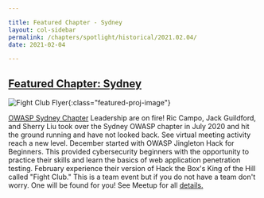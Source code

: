 ```yaml
---

title: Featured Chapter - Sydney
layout: col-sidebar
permalink: /chapters/spotlight/historical/2021.02.04/
date: 2021-02-04

---
```


## [Featured Chapter: Sydney](#)

![Fight Club Flyer](/assets/images/content/FightClub.jpeg){:class="featured-proj-image"}

[OWASP Sydney Chapter](https://owasp.org/www-chapter-sydney/) Leadership are on fire!  Ric Campo, Jack Guildford, and Sherry Liu took over the Sydney OWASP chapter in July 2020 and hit the ground running and have not looked back. See virtual meeting activity reach a new level. December started with OWASP Jingleton Hack for Beginners. This provided cybersecurity beginners with the opportunity to practice their skills and learn the basics of web application penetration testing. February experience their version of Hack the Box's King of the Hill called "Fight Club." This is a team event but if you do not have a team don't worry.  One will be found for you! See Meetup for all [details.](https://www.meetup.com/OWASP-Sydney-Chapter/)
